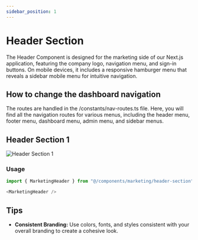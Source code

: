 ```yaml
---
sidebar_position: 1
---
```

# Header Section

The Header Component is designed for the marketing side of our Next.js application, featuring the company logo, navigation menu, and sign-in buttons. On mobile devices, it includes a responsive hamburger menu that reveals a sidebar mobile menu for intuitive navigation.

## How to change the dashboard navigation
The routes are handled in the /constants/nav-routes.ts file. Here, you will find all the navigation routes for various menus, including the header menu, footer menu, dashboard menu, admin menu, and sidebar menus.

## Header Section 1
![Header Section 1](/img/header-section.jpeg)

### Usage
```typescript
import { MarketingHeader } from "@/components/marketing/header-section";
```
```typescript
<MarketingHeader />
```

## Tips
- **Consistent Branding:** Use colors, fonts, and styles consistent with your overall branding to create a cohesive look.





